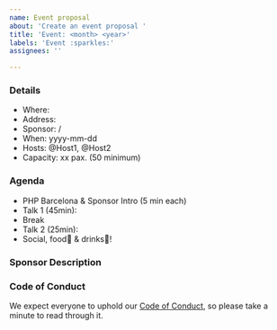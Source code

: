 ```yaml
---
name: Event proposal
about: 'Create an event proposal '
title: 'Event: <month> <year>'
labels: 'Event :sparkles:'
assignees: ''

---
```


### Details

- Where: <location name>
- Address: <location address>
- Sponsor: <sponsor name> / <sponsor website>
- When: yyyy-mm-dd
- Hosts: @Host1, @Host2
- Capacity: xx pax. (50 minimum)

### Agenda

- PHP Barcelona & Sponsor Intro (5 min each)
- Talk 1 (45min): 
- Break
- Talk 2 (25min): 
- Social, food🍕 & drinks🧃!

### Sponsor Description

<!-- Short introduction of the sponsor to use at meetup.com description -->

### Code of Conduct

We expect everyone to uphold our
[Code of Conduct](https://www.contributor-covenant.org/version/2/1/code_of_conduct/),
so please take a minute to read through it.
